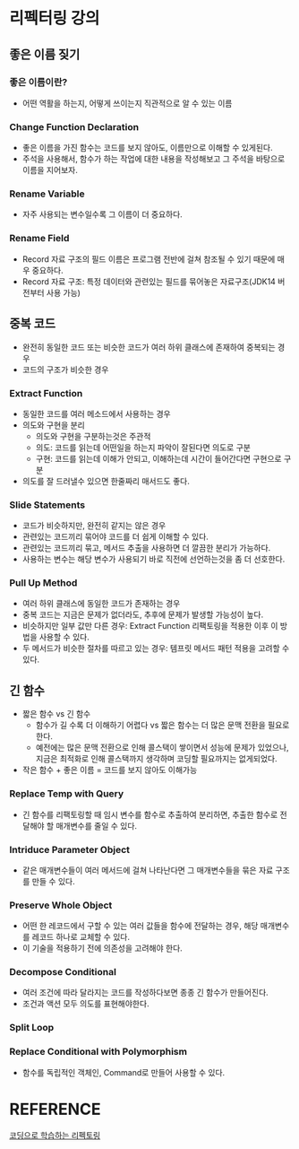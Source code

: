 # 리펙터링 강의

## 좋은 이름 짖기

### 좋은 이름이란?
- 어떤 역활을 하는지, 어떻게 쓰이는지 직관적으로 알 수 있는 이름

### Change Function Declaration
- 좋은 이름을 가진 함수는 코드를 보지 않아도, 이름만으로 이해할 수 있게된다.
- 주석을 사용해서, 함수가 하는 작업에 대한 내용을 작성해보고 그 주석을 바탕으로 이름을 지어보자.

### Rename Variable
- 자주 사용되는 변수일수록 그 이름이 더 중요하다.

### Rename Field
- Record 자료 구조의 필드 이름은 프로그램 전반에 걸쳐 참조될 수 있기 때문에 매우 중요하다.
- Record 자료 구조: 특정 데이터와 관련있는 필드를 묶어놓은 자료구조(JDK14 버전부터 사용 가능)

## 중복 코드
- 완전히 동일한 코드 또는 비슷한 코드가 여러 하위 클래스에 존재하여 중복되는 경우
- 코드의 구조가 비슷한 경우 

### Extract Function
- 동일한 코드를 여러 메소드에서 사용하는 경우
- 의도와 구현을 분리
	- 의도와 구현을 구분하는것은 주관적
	- 의도: 코드를 읽는데 어떤일을 하는지 파악이 잘된다면 의도로 구분
	- 구현: 코드를 읽는데 이해가 안되고, 이해하는데 시간이 들어간다면 구현으로 구분
- 의도를 잘 드러낼수 있으면 한줄짜리 매서드도 좋다.

### Slide Statements
- 코드가 비슷하지만, 완전히 같지는 않은 경우
- 관련있는 코드끼리 묶어야 코드를 더 쉽게 이해할 수 있다.
- 관련있는 코드끼리 묶고, 메서드 추출을 사용하면 더 깔끔한 분리가 가능하다.
- 사용하는 변수는 해당 변수가 사용되기 바로 직전에 선언하는것을 좀 더 선호한다.

### Pull Up Method
- 여러 하위 클래스에 동일한 코드가 존재하는 경우
- 중복 코드는 지금은 문제가 없더라도, 추후에 문제가 발생할 가능성이 높다.
- 비슷하지만 일부 값만 다른 경우: Extract Function 리팩토링을 적용한 이후 이 방법을 사용할 수 있다.
- 두 메서드가 비슷한 절차를 따르고 있는 경우: 템프릿 메서드 패턴 적용을 고려할 수 있다.

## 긴 함수
- 짧은 함수 vs 긴 함수
	- 함수가 길 수록 더 이해하기 어렵다 vs 짧은 함수는 더 많은 문맥 전환을 필요로 한다.
	- 예전에는 많은 문맥 전환으로 인해 콜스택이 쌓이면서 성능에 문제가 있었으나, 지금은 최적화로 인해 콜스택까지 생각하며 코딩할 필요까지는 없게되었다.
- 작은 함수 + 좋은 이름 = 코드를 보지 않아도 이해가능

### Replace Temp with Query
- 긴 함수를 리팩토링할 때 임시 변수를 함수로 추출하여 분리하면, 추출한 함수로 전달해야 할 매개변수를 줄일 수 있다.

### Intriduce Parameter Object
- 같은 매개변수들이 여러 메서드에 걸쳐 나타난다면 그 매개변수들을 묶은 자료 구조를 만들 수 있다.

### Preserve Whole Object
- 어떤 한 레코드에서 구할 수 있는 여러 값들을 함수에 전달하는 경우, 해당 매개변수를 레코드 하나로 교체할 수 있다.
- 이 기술을 적용하기 전에 의존성을 고려해야 한다.

### Decompose Conditional
- 여러 조건에 따라 달라지는 코드를 작성하다보면 종종 긴 함수가 만들어진다.
- 조건과 액션 모두 의도를 표현해야한다.

### Split Loop

### Replace Conditional with Polymorphism
- 함수를 독립적인 객체인, Command로 만들어 사용할 수 있다.

# REFERENCE
[코딩으로 학습하는 리펙토링](https://www.inflearn.com/course/리팩토링/dashboard)
